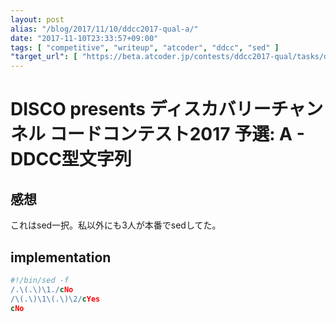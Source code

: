 ```yaml
---
layout: post
alias: "/blog/2017/11/10/ddcc2017-qual-a/"
date: "2017-11-10T23:33:57+09:00"
tags: [ "competitive", "writeup", "atcoder", "ddcc", "sed" ]
"target_url": [ "https://beta.atcoder.jp/contests/ddcc2017-qual/tasks/ddcc2017_qual_a" ]
---
```


# DISCO presents ディスカバリーチャンネル コードコンテスト2017 予選: A - DDCC型文字列

## 感想

これはsed一択。私以外にも$3$人が本番でsedしてた。

## implementation

``` sed
#!/bin/sed -f
/.\(.\)\1./cNo
/\(.\)\1\(.\)\2/cYes
cNo
```
